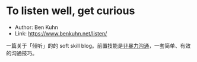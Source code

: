 # To listen well, get curious

* Author: Ben Kuhn
* Link: https://www.benkuhn.net/listen/

一篇关于「倾听」的的 soft skill blog。前置技能是[非暴力沟通](https://book.douban.com/subject/3533221/)，一套简单、有效的沟通技巧。
